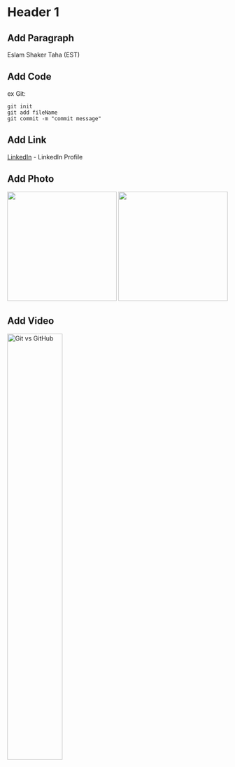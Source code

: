 # Header 1

## Add Paragraph
Eslam Shaker Taha (EST)

## Add Code
ex Git:
```git
git init
git add fileName
git commit -m "commit message" 
```

## Add Link
[LinkedIn](https://www.linkedin.com/in/eslam-shaker-278582278) - LinkedIn Profile

## Add Photo
<div>
  <img src="https://m.media-amazon.com/images/I/81FYhRRQEQL._SL1500_.jpg" width="250"/>
  <img src="https://m.media-amazon.com/images/I/81FYhRRQEQL._SL1500_.jpg" width="250"/>
</div>

## Add Video
[<img src="https://www.simplilearn.com/ice9/free_resources_article_thumb/git_vs_github2.jpg" alt="Git vs GitHub" width="50%"/>](https://youtu.be/xJXgvr8bPes?si=oceAybQk0BMVW7hL)
